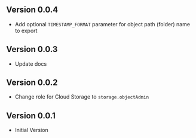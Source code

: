 ## Version 0.0.4

- Add optional `TIMESTAMP_FORMAT` parameter for object path (folder) name to export

## Version 0.0.3

- Update docs

## Version 0.0.2

- Change role for Cloud Storage to `storage.objectAdmin`

## Version 0.0.1

- Initial Version
